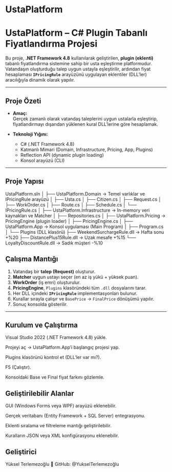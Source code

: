 # UstaPlatform

# UstaPlatform – C# Plugin Tabanlı Fiyatlandırma Projesi

Bu proje, **.NET Framework 4.8** kullanılarak geliştirilen, **plugin (eklenti)** tabanlı fiyatlandırma sistemine sahip bir usta eşleştirme platformudur.  
Vatandaşın oluşturduğu talep uygun ustayla eşleştirilir, ardından fiyat hesaplaması **`IPricingRule`** arayüzünü uygulayan eklentiler (DLL’ler) aracılığıyla dinamik olarak yapılır.

---

## Proje Özeti

- **Amaç:**  
  Gerçek zamanlı olarak vatandaş taleplerini uygun ustalarla eşleştirip, fiyatlandırmayı dışarıdan yüklenen kural DLL’lerine göre hesaplamak.

- **Teknoloji Yığını:**  
  - C# (.NET Framework 4.8)  
  - Katmanlı Mimari (Domain, Infrastructure, Pricing, App, Plugins)  
  - Reflection API (dynamic plugin loading)  
  - Konsol arayüzü (CLI)

---

## Proje Yapısı

UstaPlatform.sln
│
├── UstaPlatform.Domain → Temel varlıklar ve IPricingRule arayüzü
│ ├── Usta.cs
│ ├── Citizen.cs
│ ├── Request.cs
│ ├── WorkOrder.cs
│ ├── Route.cs
│ ├── Schedule.cs
│ └── IPricingRule.cs
│
├── UstaPlatform.Infrastructure → In-memory veri kaynakları ve Matcher
│ ├── Repositories.cs
│
├── UstaPlatform.Pricing → PricingEngine (plugin loader)
│ ├── PricingEngine.cs
│
├── UstaPlatform.App → Konsol uygulaması (Main Program)
│ ├── Program.cs
│
└── Plugins (DLL klasörü)
├── WeekendSurchargeRule.dll → Hafta sonu +%20
├── DistancePlus15Rule.dll → Uzak mesafe +%15
└── LoyaltyDiscountRule.dll → Sadık müşteri -%10

## Çalışma Mantığı

1. Vatandaş bir **talep (Request)** oluşturur.  
2. **Matcher** uygun ustayı seçer (en az iş yükü + yüksek puan).  
3. **WorkOrder** (iş emri) oluşturulur.  
4. **PricingEngine**, `Plugins` klasöründeki tüm `.dll` dosyalarını tarar.  
5. Her DLL içindeki **`IPricingRule`** implementasyonları bulunur.  
6. Kurallar sırayla çalışır ve `BasePrice` → `FinalPrice` dönüşümü yapılır.  
7. Sonuç konsolda gösterilir.

---

## Kurulum ve Çalıştırma

Visual Studio 2022 (.NET Framework 4.8) yükle.

Projeyi aç → UstaPlatform.App’i başlangıç projesi yap.

Plugins klasörünü kontrol et (DLL’ler var mı?).

F5 (Çalıştır).

Konsoldaki Base ve Final fiyat farkını gözlemle.

## Geliştirilebilir Alanlar

GUI (Windows Forms veya WPF) arayüzü eklenebilir.

Gerçek veritabanı (Entity Framework + SQL Server) entegrasyonu.

Eklenti sıralama ve filtreleme mantığı geliştirilebilir.

Kuralların JSON veya XML konfigürasyonu eklenebilir.

## Geliştirici

Yüksel Terlemezoğlu
📧 GitHub: @YukselTerlemezoğlu
